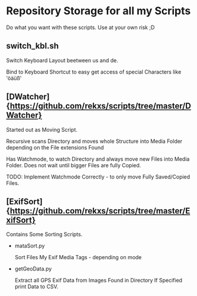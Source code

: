 # Repository Storage for all my Scripts

Do what you want with these scripts. Use at your own risk ;D

## switch\_kbl.sh
	
Switch Keyboard Layout beetween us and de.

Bind to Keyboard Shortcut to easy get access of special Characters like 'öäüß'

## [DWatcher]{https://github.com/rekxs/scripts/tree/master/DWatcher}

Started out as Moving Script. 

Recursive scans Directory and moves whole Structure into Media Folder depending on the File 
extensions Found

Has Watchmode, to watch Directory and always move new Files into Media Folder. 
Does not wait until bigger Files are fully Copied. 

TODO: Implement Watchmode Correctly - to only move Fully Saved/Copied Files.

## [ExifSort]{https://github.com/rekxs/scripts/tree/master/ExifSort}

Contains Some Sorting Scripts. 

* mataSort.py 

	Sort Files My Exif Media Tags - depending on mode

* getGeoData.py
	
	Extract all GPS Exif Data from Images Found in Directory 
	If Specified print Data to CSV.
  
